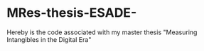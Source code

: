 # MRes-thesis-ESADE-
Hereby is the code associated with my master thesis "Measuring Intangibles in the Digital Era"
